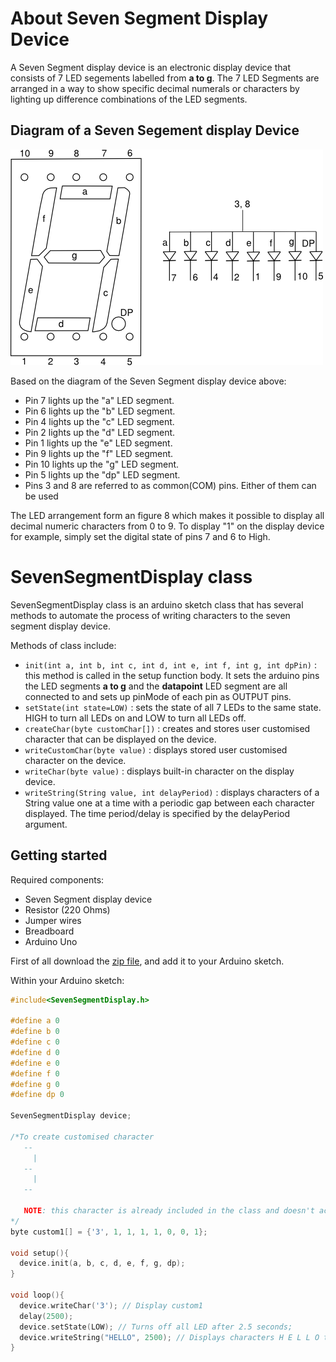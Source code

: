 # About Seven Segment Display Device

A Seven Segment display device is an electronic display device that consists of 7 LED segements labelled from **a to g**.
The 7 LED Segments are arranged in a way to show specific decimal numerals or characters by lighting up difference combinations of the LED segments. 


## Diagram of a Seven Segement display Device

![seven-segment-device](/images/diagram.png)

  Based on the diagram of the Seven Segment display device above:
  * Pin 7 lights up the "a" LED segment.
  * Pin 6 lights up the "b" LED segment.
  * Pin 4 lights up the "c" LED segment.
  * Pin 2 lights up the "d" LED segment.
  * Pin 1 lights up the "e" LED segment.
  * Pin 9 lights up the "f" LED segment.
  * Pin 10 lights up the "g" LED segment.
  * Pin 5 lights up the "dp" LED segment.
  * Pins 3 and 8 are referred to as common(COM) pins. Either of them can be used 
  
  The LED arrangement form an figure 8 which makes it possible to display all decimal numeric characters from 0 to 9.
  To display "1" on the display device for example, simply set the digital state of pins 7 and 6 to High. 
  
 # SevenSegmentDisplay class
  
 SevenSegmentDisplay class is an arduino sketch class that has several methods to automate the process of writing characters to the seven 
 segment display device. 
  
 Methods of class include:
 * `init(int a, int b, int c, int d, int e, int f, int g, int dpPin)` : this method is called in the setup function body.
  It sets the arduino pins the LED segments **a to g** and the **datapoint** LED segment are all connected to and sets up pinMode of each pin as OUTPUT 
  pins.
 * `setState(int state=LOW)` : sets the state of all 7 LEDs to the same state. HIGH to turn all LEDs on and LOW to turn all LEDs off.
 * `createChar(byte customChar[])` : creates and stores user customised character that can be displayed on the device.
 * `writeCustomChar(byte value)` : displays stored user customised character on the device.
 * `writeChar(byte value)` : displays built-in character on the display device.
 * `writeString(String value, int delayPeriod)` : displays characters of a String value one at a time with a periodic gap between each character displayed.
  The time period/delay is specified by the delayPeriod argument.
  
 ## Getting started
  
 Required components:
  * Seven Segment display device
  * Resistor (220 Ohms)
  * Jumper wires
  * Breadboard
  * Arduino Uno

  
First of all download the [zip file](), and add it to your Arduino sketch. 
  
Within your Arduino sketch: 
 
```cpp
#include<SevenSegmentDisplay.h>

#define a 0
#define b 0
#define c 0 
#define d 0
#define e 0
#define f 0
#define g 0
#define dp 0
 
SevenSegmentDisplay device;

/*To create customised character
   --
     |
   --
     |
   --
   
   NOTE: this character is already included in the class and doesn't actually have to be redefined. This is just an example.
*/
byte custom1[] = {'3', 1, 1, 1, 1, 0, 0, 1}; 
 
void setup(){
  device.init(a, b, c, d, e, f, g, dp);
}

void loop(){
  device.writeChar('3'); // Display custom1
  delay(2500);
  device.setState(LOW); // Turns off all LED after 2.5 seconds;
  device.writeString("HELLO", 2500); // Displays characters H E L L O to device with a 2.5 seconds gap
} 
```
